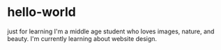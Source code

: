 # hello-world
just for learning
I'm a middle age student who loves images, nature, and beauty. I'm currently learning about website design.

